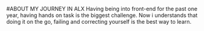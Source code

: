 #ABOUT MY JOURNEY IN ALX
Having being into front-end for the past one year, having hands on task is the biggest challenge.
Now i understands that doing it on the go, failing and correcting yourself is the best way to learn.
